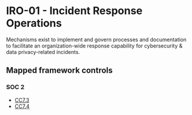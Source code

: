 # IRO-01 - Incident Response Operations
Mechanisms exist to implement and govern processes and documentation to facilitate an organization-wide response capability for cybersecurity & data privacy-related incidents.
## Mapped framework controls
### SOC 2
- [CC7.3](../soc2/cc73.md)
- [CC7.4](../soc2/cc74.md)